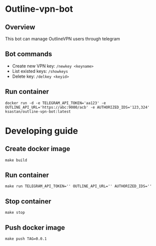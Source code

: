 # Outline-vpn-bot
## Overview
This bot can manage OutlineVPN users through telegram
## Bot commands
- Create new VPN key: `/newkey <keyname>`
- List existed keys: `/showkeys`
- Delete key: `/delkey <keyid>`

## Run container
```shell
docker run -d -e TELEGRAM_API_TOKEN='aa123' -e OUTLINE_API_URL='https://abc:9000/acb' -e AUTHORIZED_IDS='123,324' ksastan/outline-vpn-bot:latest
```

# Developing guide
## Create docker image
```shell
make build
```

## Run container
```shell
make run TELEGRAM_API_TOKEN='' OUTLINE_API_URL='' AUTHORIZED_IDS=''
```

## Stop container
```shell
make stop
```

## Push docker image
```shell
make push TAG=0.0.1
```
